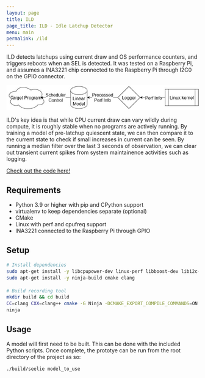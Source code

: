 ```yaml
---
layout: page
title: ILD
page_title: ILD - Idle Latchup Detector
menu: main
permalink: /ild
---
```


ILD detects latchups using current draw and OS performance counters, and triggers reboots when an SEL is detected.
It was tested on a Raspberry Pi, and assumes a INA3221 chip connected to the Raspberry Pi through I2C0 on the GPIO connector.

![ILD system diagram](assets/img/ild.jpg)

ILD's key idea is that while CPU current draw can vary wildly during compute, it is roughly stable when no programs are actively running.
By training a model of pre-latchup quiescent state, we can then compare it to the current state to check if small increases in current can be seen.
By running a median filter over the last 3 seconds of observation, we can clear out transient current spikes from system maintainence activities such as logging.

[Check out the code here!](https://github.com/radshield/raspi-sel/)

## Requirements

* Python 3.9 or higher with pip and CPython support
* virtualenv to keep dependencies separate (optional)
* CMake
* Linux with perf and cpufreq support
* INA3221 connected to the Raspberry Pi through GPIO

## Setup
```bash
# Install dependencies
sudo apt-get install -y libcpupower-dev linux-perf libboost-dev libi2c-dev
sudo apt-get install -y ninja-build cmake clang

# Build recording tool
mkdir build && cd build
CC=clang CXX=clang++ cmake -G Ninja -DCMAKE_EXPORT_COMPILE_COMMANDS=ON -DCMAKE_BUILD_TYPE=RelWithDebInfo ..
ninja
```

## Usage

A model will first need to be built. This can be done with the included Python
scripts.
Once complete, the prototye can be run from the root directory of the project as
so:

```bash
./build/seelie model_to_use
```

